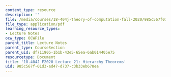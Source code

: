 ```yaml
---
content_type: resource
description: ''
file: /media/courses/18-404j-theory-of-computation-fall-2020/985c567f01d3ad47d737c3b33eb678ea_MIT18_404f20_lec21.pdf
file_type: application/pdf
learning_resource_types:
- Lecture Notes
ocw_type: OCWFile
parent_title: Lecture Notes
parent_type: CourseSection
parent_uid: df711905-1b1b-43e5-65ea-6ab014405e75
resourcetype: Document
title: '18.404J F2020 Lecture 21: Hierarchy Theorems'
uid: 985c567f-01d3-ad47-d737-c3b33eb678ea
---
```

